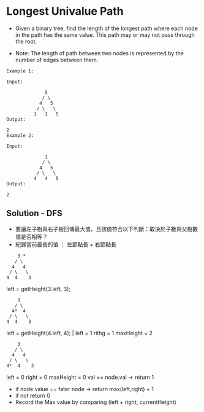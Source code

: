 # Longest Univalue Path

- Given a binary tree, find the length of the longest path where each node in the path has the same value. This path may or may not pass through the root.

- Note: The length of path between two nodes is represented by the number of edges between them.

```
Example 1:

Input:

              5
             / \
            4   5
           / \   \
          1   1   5
Output:

2
Example 2:

Input:

              1
             / \
            4   5
           / \   \
          4   4   5
Output:

2
```

## Solution - DFS

- 要讓左子樹與右子樹回傳最大值，且該值符合以下判斷：取決於子數與父樹數值是否相等？
- 紀錄當前最長的值 ： 左節點長 + 右節點長

```
    3 *
   / \
  4   4
 / \   \ 
4  4    3
```
left = getHeight(3.left, 3);

```
    3 
   / \
  4*  4
 / \   \ 
4  4    3
```
left = getHeight(4.left, 4);
|
left = 1
rithg = 1
maxHeight = 2

```
    3 
   / \
  4   4
 / \   \ 
4*  4    3
```
left = 0
right = 0
maxHeight = 0
val == node.val -> return 1

- if node value == fater node -> return max(left,right) + 1
- if not return 0
- Record the Max value by comparing (left + right, currentHeight)
